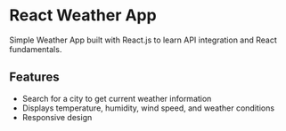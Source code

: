 # React Weather App
Simple Weather App built with React.js to learn API integration and React fundamentals.

## Features
- Search for a city to get current weather information
- Displays temperature, humidity, wind speed, and weather conditions
- Responsive design